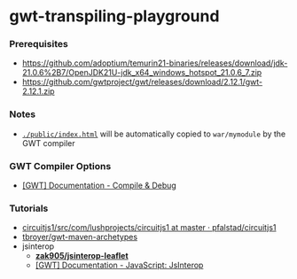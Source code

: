 gwt-transpiling-playground
==========================
### Prerequisites
- https://github.com/adoptium/temurin21-binaries/releases/download/jdk-21.0.6%2B7/OpenJDK21U-jdk_x64_windows_hotspot_21.0.6_7.zip
- https://github.com/gwtproject/gwt/releases/download/2.12.1/gwt-2.12.1.zip

### Notes
- [`./public/index.html`](./public/index.html) will be automatically copied to `war/mymodule` by the GWT compiler

### GWT Compiler Options
- [[GWT] Documentation - Compile & Debug](https://www.gwtproject.org/doc/latest/DevGuideCompilingAndDebugging.html#DevGuideCompilerOptions)

### Tutorials
- [circuitjs1/src/com/lushprojects/circuitjs1 at master · pfalstad/circuitjs1](https://github.com/pfalstad/circuitjs1/tree/master/src/com/lushprojects/circuitjs1)
- [tbroyer/gwt-maven-archetypes](https://github.com/tbroyer/gwt-maven-archetypes/tree/main)
- jsinterop
    - [**zak905/jsinterop-leaflet**](https://github.com/zak905/jsinterop-leaflet)
    - [[GWT] Documentation - JavaScript: JsInterop](https://www.gwtproject.org/doc/latest/DevGuideCodingBasicsJsInterop.html)
